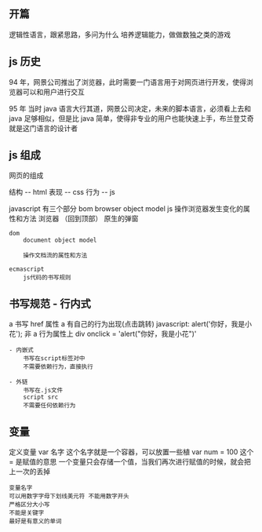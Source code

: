 ## 开篇

逻辑性语言，跟紧思路，多问为什么
培养逻辑能力，做做数独之类的游戏

## js 历史

94 年，网景公司推出了浏览器，此时需要一门语言用于对网页进行开发，使得浏览器可以和用户进行交互

95 年 当时 java 语言大行其道，网景公司决定，未来的脚本语言，必须看上去和 java 足够相似，但是比 java 简单，使得非专业的用户也能快速上手，布兰登艾奇就是这门语言的设计者

## js 组成

网页的组成

结构 -- html
表现 -- css
行为 -- js

javascript 有三个部分
bom
browser object model
js 操作浏览器发生变化的属性和方法
浏览器 （回到顶部） 原生的弹窗

    dom
        document object model

        操作文档流的属性和方法

    ecmascript
        js代码的书写规则

## 书写规范 - 行内式

a 书写 href 属性 a 有自己的行为出现(点击跳转)
javascript: alert('你好，我是小花');
非 a 行为属性上
div onclick = 'alert("你好，我是小花")'

    - 内嵌式
        书写在script标签对中
        不需要依赖行为，直接执行

    - 外链
        书写在.js文件
        script src
        不需要任何依赖行为

## 变量

定义变量
var 名字 这个名字就是一个容器，可以放置一些植
var num = 100 这个= 是赋值的意思
一个变量只会存储一个值，当我们再次进行赋值的时候，就会把上一次的丢掉

    变量名字
    可以用数字字母下划线美元符 不能用数字开头
    严格区分大小写
    不能是关键字
    最好是有意义的单词
